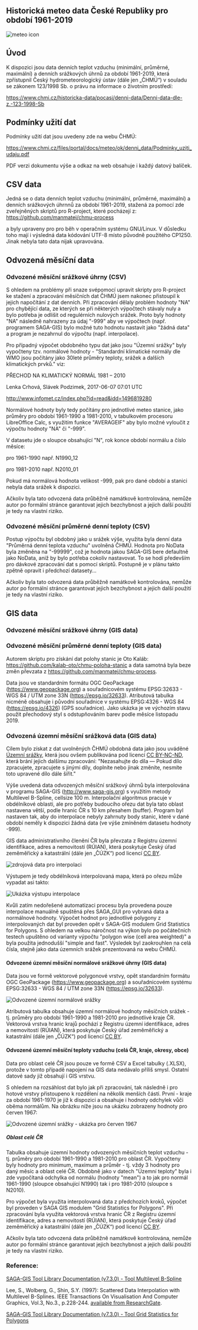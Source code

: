 
## Historická meteo data České Republiky pro období 1961-2019

![meteo icon](img/meteo_ikony_vse.png)

## Úvod

K dispozici jsou data denních teplot vzduchu (minimální, průměrné, maximální) a denních srážkových úhrnů za období 1961-2019, která zpřístupnil Český hydrometeorologický ústav (dále jen „ČHMÚ“) v souladu se zákonem 123/1998 Sb. o právu na informace o životním prostředí:

https://www.chmi.cz/historicka-data/pocasi/denni-data/Denni-data-dle-z.-123-1998-Sb

## Podmínky užití dat

Podmínky užití dat jsou uvedeny zde na webu ČHMÚ:

https://www.chmi.cz/files/portal/docs/meteo/ok/denni_data/Podminky_uziti_udaju.pdf

PDF verzi dokumentu výše a odkaz na web obsahuje i každý datový balíček.

## CSV data

Jedná se o data denních teplot vzduchu (minimální, průměrné, maximální) a denních srážkových úhrnnů za období 1961-2019, stažená za pomocí zde zveřejněných skriptů pro R-project, které pocházejí z:
https://github.com/manmatej/chmu-process

a byly upraveny pro pro běh v operačním systému GNU/Linux. V důsledku toho mají i výsledná data kódování UTF-8 místo původně použitého CP1250. Jinak nebyla tato data nijak upravována.

## Odvozená měsíční data

### Odvozené měsíční srážkové úhrny (CSV)

S ohledem na problémy při snaze svépomocí upravit skripty pro R-project ke stažení a zpracování měsíčních dat ČHMÚ jsem nakonec přistoupil k jejich napočítání z dat denních. Při zpracování dělaly problém hodnoty "NA" pro chybějící data, ze kterých se při některých výpočtech stávaly nuly a bylo potřeba je odlišit od regulérních nulových srážek. Proto byly hodnoty "NA" následně nahrazeny za údaj "-999" aby ve výpočtech (např. programem SAGA-GIS) bylo možné tuto hodnotu nastavit jako "žádná data" a program je nezahrnul do výpočtu (např. interpolace).

Pro případný výpočet obdobného typu dat jako jsou "Územní srážky" byly vypočteny tzv. normálové hodnoty - "Standardní klimatické normály dle WMO jsou počítány jako 30leté průměry teploty, srážek a dalších klimatických prvků."
viz:

PŘECHOD NA KLIMATICKÝ NORMÁL 1981 – 2010

Lenka Crhová, Slávek Podzimek, 2017-06-07  07:01 UTC

http://www.infomet.cz/index.php?id=read&idd=1496819280

Normálové hodnoty byly tedy počítány pro jednotlivé meteo stanice, jako průměry pro období 1961-1990 a 1981-2010, v tabulkovém procesoru LibreOffice Calc, s využitím funkce "AVERAGEIF" aby bylo možné vyloučit z výpočtu hodnoty "NA" či "-999".

V datasetu jde o sloupce obsahující "N", rok konce období normálu a číslo měsíce:

pro 1961-1990 např. N1990_12	

pro 1981-2010 např. N2010_01

Pokud má normálová hodnota velikost -999, pak pro dané období a stanici nebyla data srážek k dispozici.

Ačkoliv byla tato odvozená data průběžně namátkově kontrolována, nemůže autor po formální stránce garantovat jejich bezchybnost a jejich další použití je tedy na vlastní riziko.

### Odvozené měsíční průměrné denní teploty (CSV)

Postup výpočtu byl obdobný jako u srážek výše, využita byla denní data "Průměrná denní teplota vzduchu" uvolněná ČHMÚ. Hodnota pro NoData byla změněna na "-99999", což je hodnota jakou SAGA-GIS bere defaultně jako NoData, aniž by bylo potřeba cokoliv nastavovat. To se hodí především pro dávkové zpracování dat s pomocí skriptů. Postupně je v plánu takto zpětně opravit i předchozí datasety...

Ačkoliv byla tato odvozená data průběžně namátkově kontrolována, nemůže autor po formální stránce garantovat jejich bezchybnost a jejich další použití je tedy na vlastní riziko.



## GIS data

### Odvozené měsíční srážkové úhrny (GIS data)

### Odvozené měsíční průměrné denní teploty (GIS data)

Autorem skriptu pro získání dat polohy stanic je Oto Kaláb: https://github.com/kalab-oto/chmu-poloha-stanic a data samotná byla beze změn převzata z https://github.com/manmatej/chmu-process. 

Data jsou ve standardním formátu OGC GeoPackage (https://www.geopackage.org) a souřadnicovém systému EPSG:32633 - WGS 84 / UTM zone 33N (https://epsg.io/32633). Atributová tabulka nicméně obsahuje i původní souřadnice v systému EPSG:4326 - WGS 84 (https://epsg.io/4326) (GPS souřadnice). Jako ukázka je ve výchozím stavu použit přechodový styl s odstupňováním barev podle měsíce listopadu 2019.

### Odvozená územní měsíční srážková data (GIS data)

Cílem bylo získat z dat uvolněných ČHMÚ obdobná data jako jsou uváděné [Územní srážky](https://www.chmi.cz/historicka-data/pocasi/uzemni-srazky), která jsou ovšem publikována pod licencí [CC BY-NC-ND](https://creativecommons.org/licenses/by-nc-nd/3.0/cz/), která brání jejich dalšímu zpracování: "Nezasahujte do díla — Pokud dílo zpracujete, zpracujete s jinými díly, doplníte nebo jinak změníte, nesmíte toto upravené dílo dále šířit."

Výše uvedená data odvozených měsíční srážkový úhrnů byla interpolována v programu SAGA-GIS (http://www.saga-gis.org) s využitím metody Multilevel B-Spline, cellsize 100 m. Interpolační algoritmus pracuje v obdélníkové oblasti, ale pro potřeby budoucího ořezu dat byla tato oblast nastavena větší, podle hranic ČR s 10 km přesahem (buffer). Program byl nastaven tak, aby do interpolace nebyly zahrnuty body stanic, které v dané období neměly k dispozici žádná data (ve výše zmíněném datasetu hodnoty -999).

GIS data administrativního členění ČR byla převzata z Registru územní identifikace, adres a nemovitostí (RÚIAN), která poskytuje Český úřad zeměměřický a katastrální (dále jen „ČÚZK“) pod licencí [CC BY](https://creativecommons.org/licenses/by/4.0/legalcode.cs).

![zdrojová data pro interpolaci](img/SAGA-GIS_interpolace1_body.jpg)

Výstupem je tedy obdélníková interpolovaná mapa, která po ořezu může vypadat asi takto:

![Ukázka výstupu interpolace](img/SAGA-GIS_interpolace2_spline.jpg)

Kvůli zatím nedořešené automatizaci procesu byla provedena pouze interpolace manuálně spuštěná přes SAGA_GUI pro vybraná data a normálnové hodnoty.
Výpočet hodnot pro jednotlivé polygony z interpolovaných dat byl proveden opět v SAGA-GIS modulem Grid Statistics for Polygons. S ohledem na velkou náročnost na výkon bylo po počátečních testech upuštěno od varianty výpočtu "polygon wise (cell area weighted)" a byla použita jednodušší "simple and fast". Výsledek byl zaokrouhlen na celá čísla, stejně jako data územních srážek prezentovaná na webu ČHMÚ.

#### Odvozené územní měsíční normálové srážkové úhrny (GIS data)

Data jsou ve formě vektorové polygonové vrstvy, opět standardním formátu OGC GeoPackage (https://www.geopackage.org) a souřadnicovém systému EPSG:32633 - WGS 84 / UTM zone 33N (https://epsg.io/32633). 

![Odvozené územní normálové srážky](img/QGIS_uzemni_normalove_srazky.jpg)

Atributová tabulka obsahuje územní normálové hodnoty měsíčních srážek - tj. průměry pro období 1961-1990 a 1981-2010 pro jednotlivé kraje ČR. Vektorová vrstva hranic krajů pochází z Registru územní identifikace, adres a nemovitostí (RÚIAN), která poskytuje Český úřad zeměměřický a katastrální (dále jen „ČÚZK“) pod licencí [CC BY](https://creativecommons.org/licenses/by/4.0/legalcode.cs).

#### Odvozené územní měsíční teploty vzduchu (celá ČR, kraje, okresy, obce)

Data pro oblast celé ČR jsou pouze ve formě CSV a Excel tabulky (.XLSX), protože v tomto případě napojení na GIS data nedávalo příliš smysl. Ostatní datové sady již obsahují i GIS vrstvu.

S ohledem na rozsáhlost dat bylo jak při zpracování, tak následně i pro hotové vrstvy přistoupeno k rozdělení na několik menších částí. První - kraje za období 1961-1970 je již k dispozici a obsahuje i hodnoty odchylek vůči oběma normálům. Na obrázku níže jsou na ukázku zobrazeny hodnoty pro červen 1967:

![Odvozené územní srážky - ukázka pro červen 1967](img/CHMU_teploty_1967_06_QGIS.jpg)

##### Oblast celé ČR

Tabulka obsahuje územní hodnoty odvozených měsíčních teplot vzduchu - tj. průměry pro období 1961-1990 a 1981-2010 pro oblast ČR. Vypočteny byly hodnoty pro minimum, maximum a průměr - tj. vždy 3 hodnoty pro daný měsíc a oblast celé ČR. Obdobně jako v datech "Územní teploty" byla i zde vypočítaná odchylka od normálu (hodnoty "mean") a to jak pro normál 1961-1990 (sloupce obsahující N1990) tak i pro 1981-2010 (sloupce s N2010).

Pro výpočet byla využita interpolovaná data z předchozích kroků, výpočet byl proveden v SAGA GIS modulem "Grid Statistics for Polygons". Při zpracování byla využita vektorová vrstva hranic ČR z Registru územní identifikace, adres a nemovitostí (RÚIAN), která poskytuje Český úřad zeměměřický a katastrální (dále jen „ČÚZK“) pod licencí [CC BY](https://creativecommons.org/licenses/by/4.0/legalcode.cs).

Ačkoliv byla tato odvozená data průběžně namátkově kontrolována, nemůže autor po formální stránce garantovat jejich bezchybnost a jejich další použití je tedy na vlastní riziko.

### Reference:

[SAGA-GIS Tool Library Documentation (v7.3.0) - Tool Multilevel B-Spline](http://www.saga-gis.org/saga_tool_doc/7.3.0/grid_spline_4.html)

Lee, S., Wolberg, G., Shin, S.Y. (1997): Scattered Data Interpolation with Multilevel B-Splines. IEEE Transactions On Visualisation And Computer Graphics, Vol.3, No.3., p.228-244. [available from ResearchGate](https://www.researchgate.net/profile/George_Wolberg/publication/3410822_Scattered_Data_Interpolation_with_Multilevel_B-Splines/links/00b49518719ac9f08a000000/Scattered-Data-Interpolation-with-Multilevel-B-Splines.pdf).

[SAGA-GIS Tool Library Documentation (v7.3.0) - Tool Grid Statistics for Polygons](http://www.saga-gis.org/saga_tool_doc/7.3.0/shapes_grid_2.html)

